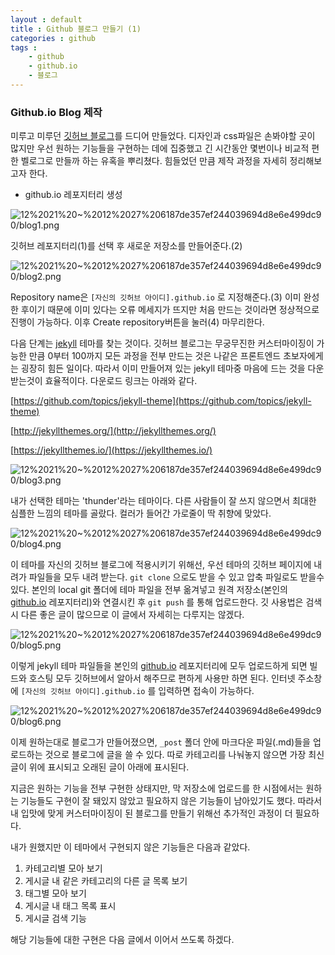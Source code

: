 ```yaml
---
layout : default
title : Github 블로그 만들기 (1)
categories : github
tags :
    - github
    - github.io
    - 블로그
---
```


### Github.io Blog 제작

미루고 미루던 [깃허브 블로그](https://clarit7.github.io/)를 드디어 만들었다. 디자인과 css파일은 손봐야할 곳이 많지만 우선 원하는 기능들을 구현하는 데에 집중했고 긴 시간동안 몇번이나 비교적 편한 벨로그로 만들까 하는 유혹을 뿌리쳤다. 힘들었던 만큼 제작 과정을 자세히 정리해보고자 한다.

- [g](http://github.io)ithub.io 레포지터리 생성

![12%2021%20~%2012%2027%206187de357ef244039694d8e6e499dc90/blog1.png](12%2021%20~%2012%2027%206187de357ef244039694d8e6e499dc90/blog1.png)

깃허브 레포지터리(1)를 선택 후 새로운 저장소를 만들어준다.(2)

![12%2021%20~%2012%2027%206187de357ef244039694d8e6e499dc90/blog2.png](12%2021%20~%2012%2027%206187de357ef244039694d8e6e499dc90/blog2.png)

Repository name은 `[자신의 깃허브 아이디].github.io` 로 지정해준다.(3) 이미 완성 한 후이기 때문에 이미 있다는 오류 메세지가 뜨지만 처음 만드는 것이라면 정상적으로 진행이 가능하다. 이후 Create repository버튼을 눌러(4) 마무리한다.

다음 단계는 [jekyll](https://jekyllrb.com/) 테마를 찾는 것이다. 깃허브 블로그는 무궁무진한 커스터마이징이 가능한 만큼 0부터 100까지 모든 과정을 전부 만드는 것은 나같은 프론트엔드 초보자에게는 굉장히 힘든 일이다. 따라서 이미 만들어져 있는 jekyll 테마중 마음에 드는 것을 다운받는것이 효율적이다. 다운로드 링크는 아래와 같다.

[https://github.com/topics/jekyll-theme](https://github.com/topics/jekyll-theme)

[http://jekyllthemes.org/](http://jekyllthemes.org/)

[https://jekyllthemes.io/](https://jekyllthemes.io/)

![12%2021%20~%2012%2027%206187de357ef244039694d8e6e499dc90/blog3.png](12%2021%20~%2012%2027%206187de357ef244039694d8e6e499dc90/blog3.png)

내가 선택한 테마는 'thunder'라는 테마이다. 다른 사람들이 잘 쓰지 않으면서 최대한 심플한 느낌의 테마를 골랐다. 컬러가 들어간 가로줄이 딱 취향에 맞았다.

![12%2021%20~%2012%2027%206187de357ef244039694d8e6e499dc90/blog4.png](12%2021%20~%2012%2027%206187de357ef244039694d8e6e499dc90/blog4.png)

이 테마를 자신의 깃허브 블로그에 적용시키기 위해선, 우선 테마의 깃허브 페이지에 내려가 파일들을 모두 내려 받는다. `git clone` 으로도 받을 수 있고 압축 파일로도 받을수 있다. 본인의 local git 폴더에 테마 파일을 전부 옮겨넣고 원격 저장소(본인의 [github.io](http://github.io) 레포지터리)와 연결시킨 후 `git push` 를 통해 업로드한다. 깃 사용법은 검색시 다른 좋은 글이 많으므로 이 글에서 자세히는 다루지는 않겠다. 

![12%2021%20~%2012%2027%206187de357ef244039694d8e6e499dc90/blog5.png](12%2021%20~%2012%2027%206187de357ef244039694d8e6e499dc90/blog5.png)

이렇게 jekyll 테마 파일들을 본인의 [github.io](http://github.io) 레포지터리에 모두 업로드하게 되면 빌드와 호스팅 모두 깃허브에서 알아서 해주므로 편하게 사용만 하면 된다. 인터넷 주소창에 `[자신의 깃허브 아이디].github.io` 를 입력하면 접속이 가능하다.

![12%2021%20~%2012%2027%206187de357ef244039694d8e6e499dc90/blog6.png](12%2021%20~%2012%2027%206187de357ef244039694d8e6e499dc90/blog6.png)

이제 원하는대로 블로그가 만들어졌으면, `_post` 폴더 안에 마크다운 파일(.md)들을 업로드하는 것으로 블로그에 글을 쓸 수 있다. 따로 카테고리를 나눠놓지 않으면 가장 최신 글이 위에 표시되고 오래된 글이 아래에 표시된다.

지금은 원하는 기능을 전부 구현한 상태지만, 막 저장소에 업로드를 한 시점에서는 원하는 기능들도 구현이 잘 돼있지 않았고 필요하지 않은 기능들이 남아있기도 했다. 따라서 내 입맛에 맞게 커스터마이징이 된 블로그를 만들기 위해선 추가적인 과정이 더 필요하다.

내가 원했지만 이 테마에서 구현되지 않은 기능들은 다음과 같았다.

1. 카테고리별 모아 보기
2. 게시글 내 같은 카테고리의 다른 글 목록 보기
3. 태그별 모아 보기
4. 게시글 내 태그 목록 표시
5. 게시글 검색 기능

해당 기능들에 대한 구현은 다음 글에서 이어서 쓰도록 하겠다.
